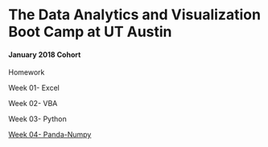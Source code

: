 The Data Analytics and Visualization Boot Camp at UT Austin
===========================================================

#### January 2018 Cohort

Homework

Week 01- Excel

Week 02- VBA

Week 03- Python

[Week 04-
Panda-Numpy](https://github.com/aditibsharma/Homework/tree/master/Week%2004-%20Panda-Numpy%20Homework)
